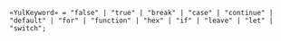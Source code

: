 <!-- This file is generated automatically by infrastructure scripts. Please don't edit by hand. -->

<!-- markdownlint-disable first-line-h1 -->

```{ .ebnf .slang-ebnf #YulKeyword }
«YulKeyword» = "false" | "true" | "break" | "case" | "continue" | "default" | "for" | "function" | "hex" | "if" | "leave" | "let" | "switch";
```
